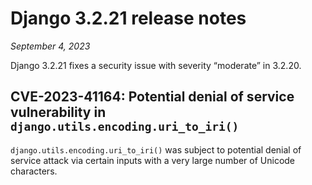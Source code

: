 # Django 3.2.21 release notes

*September 4, 2023*

Django 3.2.21 fixes a security issue with severity “moderate” in 3.2.20.

## CVE-2023-41164: Potential denial of service vulnerability in `django.utils.encoding.uri_to_iri()`

`django.utils.encoding.uri_to_iri()` was subject to potential denial of
service attack via certain inputs with a very large number of Unicode
characters.
